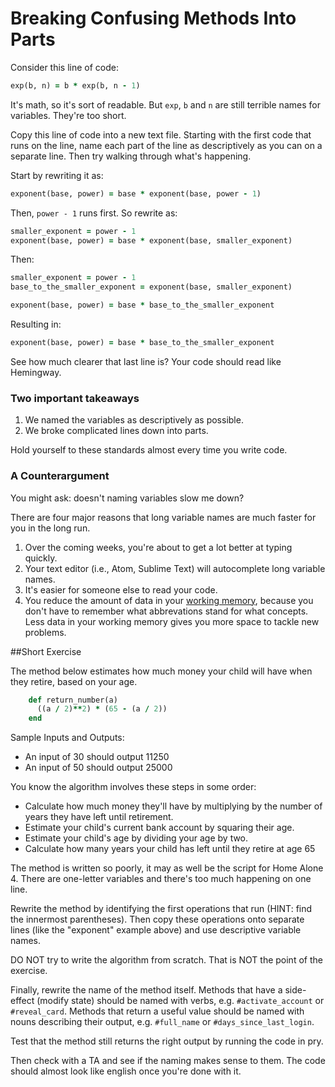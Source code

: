 # Breaking Confusing Methods Into Parts

Consider this line of code:

```ruby
exp(b, n) = b * exp(b, n - 1)

```

It's math, so it's sort of readable. But `exp`, `b` and `n` are still terrible names for variables. They're too short.

Copy this line of code into a new text file. Starting with the first code
that runs on the line, name each part of the line
as descriptively as you can on a separate line.  Then try walking through
what's happening.


Start by rewriting it as:

```ruby
exponent(base, power) = base * exponent(base, power - 1)

```

Then, `power - 1` runs first. So rewrite as:

```ruby
smaller_exponent = power - 1
exponent(base, power) = base * exponent(base, smaller_exponent)

```

Then:

```ruby
smaller_exponent = power - 1
base_to_the_smaller_exponent = exponent(base, smaller_exponent)

exponent(base, power) = base * base_to_the_smaller_exponent

```

Resulting in:

```ruby
exponent(base, power) = base * base_to_the_smaller_exponent

```

See how much clearer that last line is?  Your code should
read like Hemingway.

### Two important takeaways

1. We named the variables as descriptively as possible.
2. We broke complicated lines down into parts.

Hold yourself to these standards almost every time you write code.

### A Counterargument

You might ask: doesn't naming variables slow me down?

There are four major reasons that long variable names are much faster for you in the long run.

1. Over the coming weeks, you're about to get a lot better at typing quickly.
2. Your text editor (i.e., Atom, Sublime Text) will autocomplete long variable names.
3. It's easier for someone else to read your code.
4. You reduce the amount of data in your [working memory][working memory], because you don't have to remember what abbrevations stand for what concepts.  Less data in your working memory gives you more space to tackle new problems.

[working memory]: https://en.wikipedia.org/wiki/Working_memory

##Short Exercise

The method below estimates how much money your child will have when they retire, based on your age.

```ruby
    def return_number(a)
      ((a / 2)**2) * (65 - (a / 2))
    end

```

Sample Inputs and Outputs:
- An input of 30 should output 11250
- An input of 50 should output 25000

You know the algorithm involves these steps in some order:

- Calculate how much money they'll have by multiplying by the number of years they have left until retirement.
- Estimate your child's current bank account by squaring their age.
- Estimate your child's age by dividing your age by two.
- Calculate how many years your child has left until they retire at age 65

The method is written so poorly, it may as well be the script for Home Alone 4. There are one-letter variables and there's too much happening on one line.

Rewrite the method by identifying the first operations that run (HINT: find the innermost parentheses). Then copy these operations onto separate lines (like the "exponent" example above) and use descriptive variable names.

DO NOT try to write the algorithm from scratch. That is NOT the point of the exercise.

Finally, rewrite the name of the method itself. Methods that have a side-effect (modify state) should be named with verbs, e.g. `#activate_account` or `#reveal_card`. Methods that return a useful value should be named with nouns describing their output, e.g. `#full_name` or `#days_since_last_login`.

Test that the method still returns the right output by running the code in pry.

Then check with a TA and see if the naming makes sense to them.  The code should almost look like english once you're done with it.
